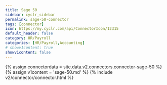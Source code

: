 ```yaml
---
title: Sage 50
sidebar: cyclr_sidebar
permalink: sage-50-connector
tags: [connector]
icon: https://my.cyclr.com/api/ConnectorIcon/12315
default_header: false
category: HR/Payroll
categories: [HR/Payroll,Accounting]
# showv1content: true
showv1content: false
---
```

{% assign connectordata = site.data.v2.connectors.connector-sage-50 %}
{% assign v1content = 'sage-50.md' %}
{% include v2/connector/connector.html %}	